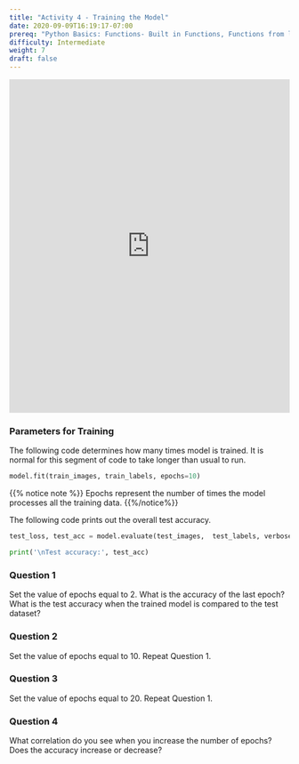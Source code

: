 ```yaml
---
title: "Activity 4 - Training the Model"
date: 2020-09-09T16:19:17-07:00
prereq: "Python Basics: Functions- Built in Functions, Functions from libraries; Data Types- Strings, Numbers, Reading from Console; Data Structures- Lists, Tuples, Sets"
difficulty: Intermediate
weight: 7
draft: false
---
```


<iframe width="100%" height="600px" src="https://www.youtube.com/embed/o0o9JTm2xIg" frameborder="0" allow="accelerometer; autoplay; encrypted-media; gyroscope; picture-in-picture" allowfullscreen></iframe>

<br>

### Parameters for Training
The following code determines how many times model is trained. It is normal for this segment of code to take longer than usual to run.

```python
model.fit(train_images, train_labels, epochs=10) 
```

{{% notice note %}}
Epochs represent the number of times the model processes all the training data. 
{{%/notice%}}

The following code prints out the overall test accuracy.

```python
test_loss, test_acc = model.evaluate(test_images,  test_labels, verbose=2)

print('\nTest accuracy:', test_acc)
```

### Question 1
Set the value of epochs equal to 2. What is the accuracy of the last epoch? What is the test accuracy when the trained model is compared to the test dataset?

### Question 2
Set the value of epochs equal to 10. Repeat Question 1.

### Question 3
Set the value of epochs equal to 20. Repeat Question 1.

### Question 4
What correlation do you see when you increase the number of epochs? Does the accuracy increase or decrease?